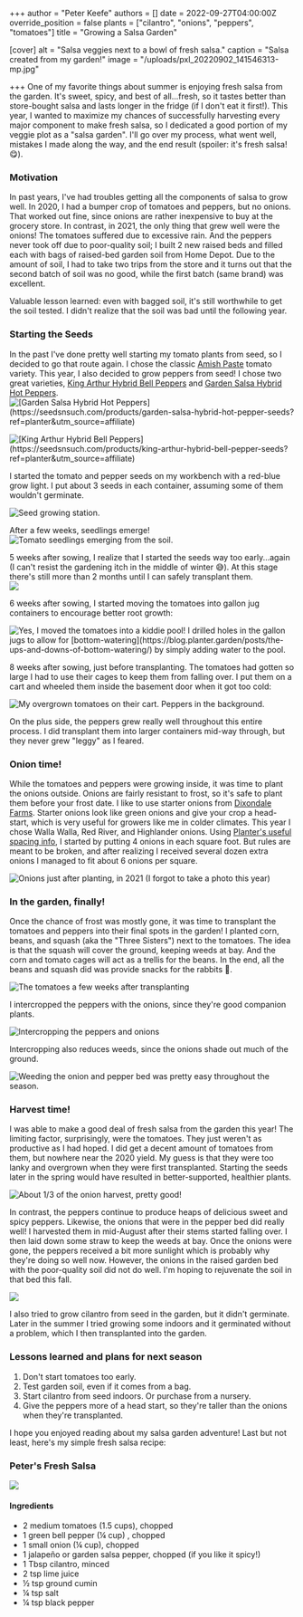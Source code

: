 +++
author = "Peter Keefe"
authors = []
date = 2022-09-27T04:00:00Z
override_position = false
plants = ["cilantro", "onions", "peppers", "tomatoes"]
title = "Growing a Salsa Garden"

[cover]
alt = "Salsa veggies next to a bowl of fresh salsa."
caption = "Salsa created from my garden!"
image = "/uploads/pxl_20220902_141546313-mp.jpg"

+++
One of my favorite things about summer is enjoying fresh salsa from the garden. It's sweet, spicy, and best of all...fresh, so it tastes better than store-bought salsa and lasts longer in the fridge (if I don't eat it first!). This year, I wanted to maximize my chances of successfully harvesting every major component to make fresh salsa, so I dedicated a good portion of my veggie plot as a "salsa garden". I'll go over my process, what went well, mistakes I made along the way, and the end result (spoiler: it's fresh salsa! 😋).

### Motivation

In past years, I've had troubles getting all the components of salsa to grow well. In 2020, I had a bumper crop of tomatoes and peppers, but no onions. That worked out fine, since onions are rather inexpensive to buy at the grocery store. In contrast, in 2021, the only thing that grew well were the onions! The tomatoes suffered due to excessive rain. And the peppers never took off due to poor-quality soil; I built 2 new raised beds and filled each with bags of raised-bed garden soil from Home Depot. Due to the amount of soil, I had to take two trips from the store and it turns out that the second batch of soil was no good, while the first batch (same brand) was excellent.

Valuable lesson learned: even with bagged soil, it's still worthwhile to get the soil tested. I didn't realize that the soil was bad until the following year.

### Starting the Seeds

In the past I've done pretty well starting my tomato plants from seed, so I decided to go that route again. I chose the classic [Amish Paste](https://seedsnsuch.com/products/amish-paste-tomato-seeds?ref=planter&utm_source=affiliate) tomato variety. This year, I also decided to grow peppers from seed! I chose two great varieties, [King Arthur Hybrid Bell Peppers](https://seedsnsuch.com/products/king-arthur-hybrid-bell-pepper-seeds?ref=planter&utm_source=affiliate) and [Garden Salsa Hybrid Hot Peppers](https://seedsnsuch.com/products/garden-salsa-hybrid-hot-pepper-seeds?ref=planter&utm_source=affiliate).  
![](/uploads/2_058aa936-8d96-43ef-9f1b-623eb1ae78bc_1390x1112.webp "[Garden Salsa Hybrid Hot Peppers](https://seedsnsuch.com/products/garden-salsa-hybrid-hot-pepper-seeds?ref=planter&utm_source=affiliate)")

![](/uploads/2_2639b7b8-1fb5-4714-a8c1-33c208d2473c_2400x1920.webp "[King Arthur Hybrid Bell Peppers](https://seedsnsuch.com/products/king-arthur-hybrid-bell-pepper-seeds?ref=planter&utm_source=affiliate)")

I started the tomato and pepper seeds on my workbench with a red-blue grow light. I put about 3 seeds in each container, assuming some of them wouldn't germinate.

![Seed growing station.](/uploads/pxl_20220219_203214629.jpg "My seed growing station. Pardon the mess 🛠")

After a few weeks, seedlings emerge!  
![Tomato seedlings emerging from the soil.](/uploads/pxl_20210222_132523734.jpg "Tomato seedlings emerging from the soil.")

5 weeks after sowing, I realize that I started the seeds way too early...again (I can't resist the gardening itch in the middle of winter 😅). At this stage there's still more than 2 months until I can safely transplant them.  
![](/uploads/pxl_20220324_134001524-mp.jpg)

6 weeks after sowing, I started moving the tomatoes into gallon jug containers to encourage better root growth:

![](/uploads/pxl_20220401_001050144-mp.jpg "Yes, I moved the tomatoes into a kiddie pool! I drilled holes in the gallon jugs to allow for [bottom-watering](https://blog.planter.garden/posts/the-ups-and-downs-of-bottom-watering/) by simply adding water to the pool.")

8 weeks after sowing, just before transplanting. The tomatoes had gotten so large I had to use their cages to keep them from falling over. I put them on a cart and wheeled them inside the basement door when it got too cold:

![](/uploads/pxl_20220423_211920695-mp-1.jpg "My overgrown tomatoes on their cart. Peppers in the background.")

On the plus side, the peppers grew really well throughout this entire process. I did transplant them into larger containers mid-way through, but they never grew "leggy" as I feared.

### Onion time!

While the tomatoes and peppers were growing inside, it was time to plant the onions outside. Onions are fairly resistant to frost, so it's safe to plant them before your frost date. I like to use starter onions from [Dixondale Farms](https://dixondalefarms.com/ "Dixondale Farms"). Starter onions look like green onions and give your crop a head-start, which is very useful for growers like me in colder climates. This year I chose Walla Walla, Red River, and Highlander onions. Using [Planter's useful spacing info](https://planter.garden/plants/onions), I started by putting 4 onions in each square foot. But rules are meant to be broken, and after realizing I received several dozen extra onions I managed to fit about 6 onions per square.

![](/uploads/pxl_20210312_213228876.jpg "Onions just after planting, in 2021 (I forgot to take a photo this year)")

### In the garden, finally!

Once the chance of frost was mostly gone, it was time to transplant the tomatoes and peppers into their final spots in the garden! I planted corn, beans, and squash (aka the "Three Sisters") next to the tomatoes. The idea is that the squash will cover the ground, keeping weeds at bay. And the corn and tomato cages will act as a trellis for the beans. In the end, all the beans and squash did was provide snacks for the rabbits 🐰.

![](/uploads/tomatoes.webp "The tomatoes a few weeks after transplanting")

I intercropped the peppers with the onions, since they're good companion plants.

![](/uploads/pxl_20220525_161004442-mp.jpg "Intercropping the peppers and onions")

Intercropping also reduces weeds, since the onions shade out much of the ground.

![](/uploads/weeding_onion_peppers.webp "Weeding the onion and pepper bed was pretty easy throughout the season.")

### Harvest time!

I was able to make a good deal of fresh salsa from the garden this year! The limiting factor, surprisingly, were the tomatoes. They just weren't as productive as I had hoped. I did get a decent amount of tomatoes from them, but nowhere near the 2020 yield. My guess is that they were too lanky and overgrown when they were first transplanted. Starting the seeds later in the spring would have resulted in better-supported, healthier plants. 

![](/uploads/pxl_20220927_184424090-mp.jpg "About 1/3 of the onion harvest, pretty good!")  
  
In contrast, the peppers continue to produce heaps of delicious sweet and spicy peppers. Likewise, the onions that were in the pepper bed did really well! I harvested them in mid-August after their stems started falling over. I then laid down some straw to keep the weeds at bay. Once the onions were gone, the peppers received a bit more sunlight which is probably why they're doing so well now. However, the onions in the raised garden bed with the poor-quality soil did not do well. I'm hoping to rejuvenate the soil in that bed this fall.

![](/uploads/pxl_20220811_124438136-mp.jpg)  
  
I also tried to grow cilantro from seed in the garden, but it didn't germinate. Later in the summer I tried growing some indoors and it germinated without a problem, which I then transplanted into the garden.

### Lessons learned and plans for next season

1. Don't start tomatoes too early.
2. Test garden soil, even if it comes from a bag.
3. Start cilantro from seed indoors. Or purchase from a nursery.
4. Give the peppers more of a head start, so they're taller than the onions when they're transplanted.

I hope you enjoyed reading about my salsa garden adventure! Last but not least, here's my simple fresh salsa recipe:

### Peter's Fresh Salsa

![](/uploads/pxl_20220902_140602807-mp.jpg)

#### Ingredients

* 2 medium tomatoes (1.5 cups), chopped
* 1 green bell pepper (¼ cup) , chopped
* 1 small onion (¼ cup), chopped
* 1 jalapeño or garden salsa pepper, chopped (if you like it spicy!)
* 1 Tbsp cilantro, minced
* 2 tsp lime juice
* ½ tsp ground cumin
* ¼ tsp salt
* ¼ tsp black pepper